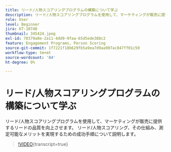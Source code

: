 ```yaml
---
title: リード/人物スコアリングプログラムの構築について学ぶ
description: リード/人物スコアリングプログラムを使用して、マーケティングが販売に提供するリードの品質を向上させます。 リード/人物スコアリング、その仕組み、測定可能なメリットを実現するための成功手順について説明します。
role: User
level: Beginner
jira: KT-10740
thumbnail: 345424.jpeg
exl-id: 70379a0e-2a11-4dd9-9faa-65d5ede388c2
feature: Engagement Programs, Person Scoring
source-git-commit: 1f7221f18b629fb5a9ea7d9aa907ac847ff01c50
workflow-type: tm+mt
source-wordcount: '84'
ht-degree: 0%

---
```


# リード/人物スコアリングプログラムの構築について学ぶ

リード/人物スコアリングプログラムを使用して、マーケティングが販売に提供するリードの品質を向上させます。 リード/人物スコアリング、その仕組み、測定可能なメリットを実現するための成功手順について説明します。

>[!VIDEO](https://video.tv.adobe.com/v/3411387/?quality=12&learn=on&captions=jpn){transcript=true}
